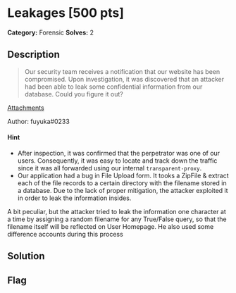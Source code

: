 # Leakages [500 pts]

**Category:** Forensic
**Solves:** 2

## Description
>Our security team receives a notification that our website has been compromised. Upon investigation, it was discovered that an attacker had been able to leak some confidential information from our database. Could you figure it out?

[Attachments](https://drive.google.com/file/d/1SMpGen3k6svYvqUz1Ahrm_FKZJtdThlL/view?usp=sharing)

Author: fuyuka#0233

#### Hint
* After inspection, it was confirmed that the perpetrator was one of our 
users. Consequently, it was easy to locate and track down the traffic 
since it was all forwarded using our internal `transparent-proxy`.
* Our application had a bug in File Upload form. It tooks a ZipFile & extract each of the file records to a certain directory with the filename stored in a database. Due to the lack of proper mitigation, the attacker exploited it in order to leak the information insides.

A bit peculiar, but the attacker tried to leak the information one character at a time by assigning a random filename for any True/False query, so that the filename itself will be reflected on User Homepage. He also used some difference accounts during this process

## Solution

## Flag

